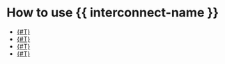 # How to use {{ interconnect-name }}

- [{#T}](trunk-priv-add.md)
- [{#T}](trunk-pub-add.md)
- [{#T}](priv-add.md)
- [{#T}](pub-add.md)
